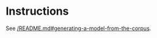 # Instructions
See [/README.md#generating-a-model-from-the-corpus](/README.md#generating-a-model-from-the-corpus).
